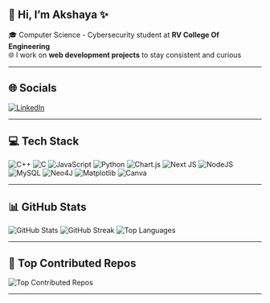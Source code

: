 ## 👋 Hi, I’m Akshaya ✨

🎓 Computer Science - Cybersecurity student at **RV College Of Engineering**  
🌐 I work on **web development projects** to stay consistent and curious  

---

## 🌐 Socials
[![LinkedIn](https://img.shields.io/badge/LinkedIn-%230077B5.svg?logo=linkedin&logoColor=white)](https://linkedin.com/in/akshayasannapureddy) 

---

## 💻 Tech Stack
![C++](https://img.shields.io/badge/c++-%2300599C.svg?style=for-the-badge&logo=c%2B%2B&logoColor=white)
![C](https://img.shields.io/badge/c-%2300599C.svg?style=for-the-badge&logo=c&logoColor=white)
![JavaScript](https://img.shields.io/badge/javascript-%23323330.svg?style=for-the-badge&logo=javascript&logoColor=%23F7DF1E)
![Python](https://img.shields.io/badge/python-3670A0?style=for-the-badge&logo=python&logoColor=ffdd54)
![Chart.js](https://img.shields.io/badge/chart.js-F5788D.svg?style=for-the-badge&logo=chart.js&logoColor=white)
![Next JS](https://img.shields.io/badge/Next-black?style=for-the-badge&logo=next.js&logoColor=white)
![NodeJS](https://img.shields.io/badge/node.js-6DA55F?style=for-the-badge&logo=node.js&logoColor=white)
![MySQL](https://img.shields.io/badge/mysql-4479A1.svg?style=for-the-badge&logo=mysql&logoColor=white)
![Neo4J](https://img.shields.io/badge/Neo4j-008CC1?style=for-the-badge&logo=neo4j&logoColor=white)
![Matplotlib](https://img.shields.io/badge/Matplotlib-%23ffffff.svg?style=for-the-badge&logo=Matplotlib&logoColor=black)
![Canva](https://img.shields.io/badge/Canva-%2300C4CC.svg?style=for-the-badge&logo=Canva&logoColor=white)

---

## 📊 GitHub Stats
![GitHub Stats](https://github-readme-stats.vercel.app/api?username=Almond922&theme=merko&hide_border=false&include_all_commits=true&count_private=true)
![GitHub Streak](https://github-readme-streak-stats.herokuapp.com?user=Almond922&theme=merko&hide_border=false)
![Top Languages](https://github-readme-stats.vercel.app/api/top-langs/?username=Almond922&theme=merko&hide_border=false&layout=compact&count_private=true)

---

## 📌 Top Contributed Repos
![Top Contributed Repos](https://github-contributor-stats.vercel.app/api?username=Almond922&limit=5&theme=dark&combine_all_yearly_contributions=true)

---


<!-- Proudly created with GPRM ( https://gprm.itsvg.in ) -->



